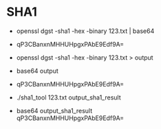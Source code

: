 # SHA1  
* openssl dgst -sha1 -hex -binary 123.txt | base64
* qP3CBanxnMHHUHpgxPAbE9Edf9A= 


* openssl dgst -sha1 -hex -binary 123.txt > output 
* base64 output 
* qP3CBanxnMHHUHpgxPAbE9Edf9A= 


* ./sha1_tool 123.txt output_sha1_result  
* base64 output_sha1_result  
qP3CBanxnMHHUHpgxPAbE9Edf9A=



